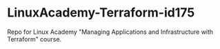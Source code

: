 # LinuxAcademy-Terraform-id175
Repo for Linux Academy "Managing Applications and Infrastructure with Terraform" course.
